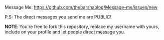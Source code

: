 Message Me: https://github.com/thebarshablog/Message-me/issues/new

P.S: The direct messages you send me are PUBLIC!

**NOTE**: You're free to fork this repository, replace my username with yours, include on your profile and let people direct message you. 
